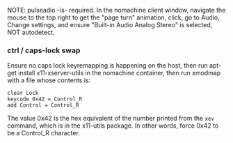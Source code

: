 
NOTE: pulseadio -is- required. In the nomachine client window, navigate the mouse to the top right to get the "page turn" animation, click, go to Audio, Change settings, and ensure "Built-in Audio Analog Stereo" is selected, NOT autodetect.

### ctrl / caps-lock swap
Ensure no caps lock keyremapping is happening on the host, then run apt-get install x11-xserver-utils in the nomachine container, then run xmodmap with a file whose contents is:
```
clear Lock
keycode 0x42 = Control_R
add Control = Control_R
```

The value 0x42 is the hex equivalent of the number printed from the `xev` command, which is in the x11-utils package. In other words, force 0x42 to be a Control_R character.
